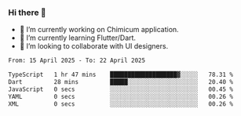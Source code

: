 ### Hi there 👋

<!--
**devcat37/devcat37** is a ✨ _special_ ✨ repository because its `README.md` (this file) appears on your GitHub profile.-->


- 🔭 I’m currently working on Chimicum application.
- 🌱 I’m currently learning Flutter/Dart.
- 👯 I’m looking to collaborate with UI designers.
<!-- - 🤔 I’m looking for help with ... -->

<!--START_SECTION:waka-->

```txt
From: 15 April 2025 - To: 22 April 2025

TypeScript   1 hr 47 mins    ███████████████████▓░░░░░   78.31 %
Dart         28 mins         █████░░░░░░░░░░░░░░░░░░░░   20.40 %
JavaScript   0 secs          ░░░░░░░░░░░░░░░░░░░░░░░░░   00.45 %
YAML         0 secs          ░░░░░░░░░░░░░░░░░░░░░░░░░   00.26 %
XML          0 secs          ░░░░░░░░░░░░░░░░░░░░░░░░░   00.26 %
```

<!--END_SECTION:waka-->
